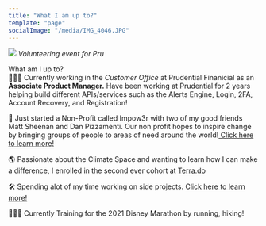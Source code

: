 ```yaml
---
title: "What I am up to?"
template: "page"
socialImage: "/media/IMG_4046.JPG"
---
```


![](/media/IMG_4046.JPG)
*Volunteering event for Pru*

What am I up to? </br>
👨🏽‍💻 Currently working in the *Customer Office* at Prudential Finanicial as an <b>Associate Product Manager.</b> Have been working at Prudential for 2 years helping build different APIs/services such as the Alerts Engine, Login, 2FA, Account Recovery, and Registration! </br>


🎉 Just started a Non-Profit called Impow3r with two of my good friends Matt Sheenan and Dan Pizzamenti. Our non profit hopes to inspire change by bringing groups of people to areas of need around the world!<a target="_blank" href="https://www.impow3r.com/"> Click here to learn more!</a> </br>


🌎 Passionate about the Climate Space and wanting to learn how I can make a difference, I enrolled in the second ever cohort at <a target="_blank" href="https://www.terra.do/">Terra.do</a> </br>


🛠 Spending alot of my time working on side projects. <a target="_blank" href="/Users/joeygudzak/joey-site/content/pages/sideprojects.md"> Click here to learn more!</a> </br>

🏃🏽‍♂️ Currently Training for the 2021 Disney Marathon by running, hiking! </br>


